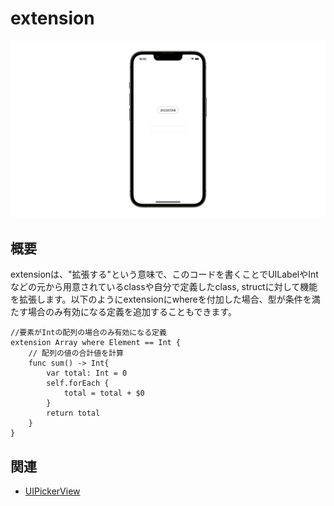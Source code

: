 # extension
![extension](extension.gif)

## 概要
extensionは、"拡張する"という意味で、このコードを書くことでUILabelやIntなどの元から用意されているclassや自分で定義したclass, structに対して機能を拡張します。以下のようにextensionにwhereを付加した場合、型が条件を満たす場合のみ有効になる定義を追加することもできます。
```
//要素がIntの配列の場合のみ有効になる定義
extension Array where Element == Int {
    // 配列の値の合計値を計算
    func sum() -> Int{
        var total: Int = 0
        self.forEach {
            total = total + $0
        }
        return total
    }
}
```

## 関連
- [UIPickerView](https://github.com/lifeistech/toybox/tree/main/UIPickerView)
